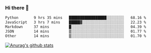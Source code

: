 ### Hi there 👋



<!--
**webB1an/webB1an** is a ✨ _special_ ✨ repository because its `README.md` (this file) appears on your GitHub profile.

Here are some ideas to get you started:

- 🔭 I’m currently working on ...
- 🌱 I’m currently learning ...
- 👯 I’m looking to collaborate on ...
- 🤔 I’m looking for help with ...
- 💬 Ask me about ...
- 📫 How to reach me: ...
- 😄 Pronouns: ...
- ⚡ Fun fact: ...
-->

<!--START_SECTION:waka-->

```txt
Python       9 hrs 35 mins   █████████████████░░░░░░░░   68.16 %
JavaScript   3 hrs 7 mins    █████▓░░░░░░░░░░░░░░░░░░░   22.23 %
Markdown     37 mins         █░░░░░░░░░░░░░░░░░░░░░░░░   04.39 %
JSON         14 mins         ▒░░░░░░░░░░░░░░░░░░░░░░░░   01.77 %
Other        14 mins         ▒░░░░░░░░░░░░░░░░░░░░░░░░   01.70 %
```

<!--END_SECTION:waka-->


[![Anurag's github stats](https://github-readme-stats.vercel.app/api?username=webB1an&show_icons=true&theme=radical)](https://github.com/anuraghazra/github-readme-stats)

